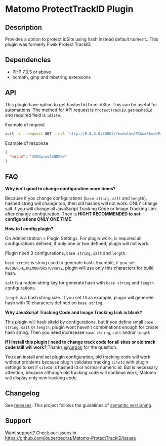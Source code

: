 # Matomo ProtectTrackID Plugin

## Description

Provides a option to protect idSite using hash instead default numeric. This plugin was formerly Piwik Protect TrackID.

## Dependencies

* PHP 7.3.5 or above
* bcmath, gmp and mbstring extensions

## API

This plugin have option to get hashed id from idSite. This can be useful for automations. The method for API request is `ProtectTrackID.getHashedId` and required field is `idSite`.

Example of request
```bash
curl -s --request GET --url 'http://0.0.0.0:50003/?module=API&method=ProtectTrackID.getHashedId&token_auth=d367fc84b4198c977cc72af45eb5a81b&idSite=1&format=JSON'
```
Example of response
```json
{
  "value": "32BGpzwv5mNDEKv"
}
```

## FAQ

__Why isn't good to change configuration more times?__

Because if you change configurations (`base string`, `salt` and `length`), hashed string will change too, then old hashes will not work. ONLY change salt if you will change all JavaScript Tracking Code or Image Tracking Link after change configuration. Then is **HIGHT RECOMMENDED to set configurations ONLY ONE TIME**.

__How to I config plugin?__

On Administration > Plugin Settings. For plugin work, is required all configurations defined, if only one or two defined, plugin will not work.

Plugin need 3 configurations, `base string`, `salt` and `length`.

`base string` is string used to generate hash. Example, if you set `ABCDEFGHIJKLMNOPQRSTUVXWYZ`, plugin will use only this characters for build hash.

`salt` is a radom string key for generate hash with `base string` and `length` configurations.

`length` is a hash string size. If you set `10` as example, plugin will generete hash with 10 characters defined on `base string`.

__Why JavaScript Tracking Code and Image Tracking Link is blank?__

This plugin will hash siteId by configurations, but if you define small `base string`, `salt` or `length`, plugin wont haven't combinations enough for create hash string. Then you need incresease `base string`, `salt` and/or `length`.

__If I install this plugin I need to change track code for all sites or old track code still will work?__ Thanks [@yurgon](https://github.com/yurgon) for the question.

You can install and set plugin configuration, old tracking code will work without problems because plugin validates tracking `siteId` with plugin settings to set if `siteId` is hashed id or normal numeric id. But is necessary attention, because although old tracking code will continue work, Matomo will display only new tracking code.


## Changelog

See [releases](https://github.com/joubertredrat/Matomo-ProtectTrackID/releases). This project follows the guidelines of [semantic versioning](http://semver.org).

## Support

Want support? Check our issues in https://github.com/joubertredrat/Matomo-ProtectTrackID/issues
